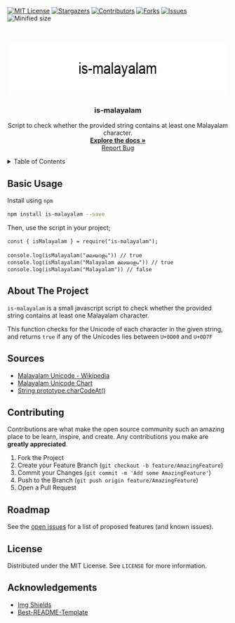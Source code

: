 [![MIT License][license-badge]][license-url]
[![Stargazers][stars-badge]][stars-url]
[![Contributors][contributors-badge]][contributors-url]
[![Forks][forks-badge]][forks-url]
[![Issues][issues-badge]][issues-url]
![Minified size][npm-size-badge]

<!-- PROJECT LOGO -->
<br />
<p align="center">
  <a href="https://github.com/sanoofp/is-malayalam">
    <img src="docs/title.png" alt="Logo" width="600" height="120">
  </a>

  <h3 align="center">is-malayalam</h3>

  <p align="center">
    Script to check whether the provided string contains at least one Malayalam character.
    <br />
    <a href="https://github.com/sanoofp/is-malayalam"><strong>Explore the docs »</strong></a>
    <br />
    <a href="https://github.com/sanoofp/is-malayalam/issues">Report Bug</a>
  </p>
</p>

<!-- TABLE OF CONTENTS -->
<details >
  <summary>Table of Contents</summary>
  <ol>
    <li><a href="#basic-usage">Basic Usage</a></li>
    <li><a href="#about-the-project">About The Project</a></li>
    <li><a href="#sources">Sources</a></li>
    <li><a href="#contributing">Contributing</a></li>
    <li><a href="#roadmap">Roadmap</a></li>
    <li><a href="#license">License</a></li>
    <li><a href="#acknowledgements">Acknowledgements</a></li>

  </ol>
</details>

<!-- GETTING STARTED -->

## Basic Usage

Install using `npm`

```sh
npm install is-malayalam --save
```

Then, use the script in your project;

```JS
const { isMalayalam } = require("is-malayalam");

console.log(isMalayalam("മലയാളം")) // true
console.log(isMalayalam("Malayalam മലയാളം")) // true
console.log(isMalayalam("Malayalam")) // false
```

<!-- ABOUT THE PROJECT -->

## About The Project

`is-malayalam` is a small javascript script to check whether the provided string contains at least one Malayalam character.

This function checks for the Unicode of each character in the given string, and returns `true` if any of the Unicodes lies between `U+0D00` and `U+0D7F`

## Sources

- [Malayalam Unicode - Wikipedia](https://en.wikipedia.org/wiki/Malayalam_script#Unicode)
- [Malayalam Unicode Chart](https://www.unicode.org/charts/PDF/U0D00.pdf)
- [String.prototype.charCodeAt()](https://developer.mozilla.org/en-US/docs/Web/JavaScript/Reference/Global_Objects/String/charCodeAt)

<!-- CONTRIBUTING -->

## Contributing

Contributions are what make the open source community such an amazing place to be learn, inspire, and create. Any contributions you make are **greatly appreciated**.

1. Fork the Project
2. Create your Feature Branch (`git checkout -b feature/AmazingFeature`)
3. Commit your Changes (`git commit -m 'Add some AmazingFeature'`)
4. Push to the Branch (`git push origin feature/AmazingFeature`)
5. Open a Pull Request

## Roadmap

See the [open issues](https://github.com/sanoofp/is-malayalam/issues) for a list of proposed features (and known issues).

## License

Distributed under the MIT License. See `LICENSE` for more information.

<!-- ACKNOWLEDGEMENTS -->

## Acknowledgements

- [Img Shields](https://shields.io)
- [Best-README-Template](https://github.com/othneildrew/Best-README-Template)

<!-- MARKDOWN LINKS & IMAGES -->
<!-- https://www.markdownguide.org/basic-syntax/#reference-style-links -->

[contributors-badge]: https://img.shields.io/github/contributors/sanoofp/is-malayalam?style=for-the-badge
[contributors-url]: https://github.com/sanoofp/is-malayalam/graphs/contributors
[forks-badge]: https://img.shields.io/github/forks/sanoofp/is-malayalam?style=for-the-badge
[forks-url]: https://github.com/sanoofp/is-malayalam/network/members
[stars-badge]: https://img.shields.io/github/stars/sanoofp/is-malayalam?style=for-the-badge
[stars-url]: https://github.com/sanoofp/is-malayalam/stargazers
[issues-badge]: https://img.shields.io/github/issues/sanoofp/is-malayalam?style=for-the-badge
[issues-url]: https://github.com/sanoofp/is-malayalam/issues
[license-badge]: https://img.shields.io/github/license/sanoofp/is-malayalam?style=for-the-badge
[license-url]: https://github.com/sanoofp/is-malayalam/blob/master/LICENSE
[github-downloads-badge]: https://img.shields.io/github/downloads/sanoofp/is-malayalam/total?style=for-the-badge
[npm-size-badge]: https://img.shields.io/bundlephobia/min/is-malayalam?style=for-the-badge
[title-url]: docs/title.png
